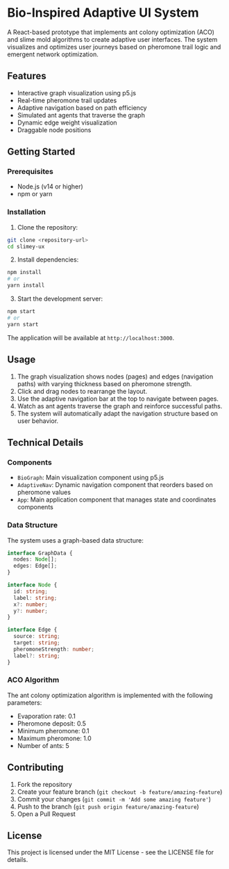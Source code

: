 # Bio-Inspired Adaptive UI System

A React-based prototype that implements ant colony optimization (ACO) and slime mold algorithms to create adaptive user interfaces. The system visualizes and optimizes user journeys based on pheromone trail logic and emergent network optimization.

## Features

- Interactive graph visualization using p5.js
- Real-time pheromone trail updates
- Adaptive navigation based on path efficiency
- Simulated ant agents that traverse the graph
- Dynamic edge weight visualization
- Draggable node positions

## Getting Started

### Prerequisites

- Node.js (v14 or higher)
- npm or yarn

### Installation

1. Clone the repository:
```bash
git clone <repository-url>
cd slimey-ux
```

2. Install dependencies:
```bash
npm install
# or
yarn install
```

3. Start the development server:
```bash
npm start
# or
yarn start
```

The application will be available at `http://localhost:3000`.

## Usage

1. The graph visualization shows nodes (pages) and edges (navigation paths) with varying thickness based on pheromone strength.
2. Click and drag nodes to rearrange the layout.
3. Use the adaptive navigation bar at the top to navigate between pages.
4. Watch as ant agents traverse the graph and reinforce successful paths.
5. The system will automatically adapt the navigation structure based on user behavior.

## Technical Details

### Components

- `BioGraph`: Main visualization component using p5.js
- `AdaptiveNav`: Dynamic navigation component that reorders based on pheromone values
- `App`: Main application component that manages state and coordinates components

### Data Structure

The system uses a graph-based data structure:

```typescript
interface GraphData {
  nodes: Node[];
  edges: Edge[];
}

interface Node {
  id: string;
  label: string;
  x?: number;
  y?: number;
}

interface Edge {
  source: string;
  target: string;
  pheromoneStrength: number;
  label?: string;
}
```

### ACO Algorithm

The ant colony optimization algorithm is implemented with the following parameters:

- Evaporation rate: 0.1
- Pheromone deposit: 0.5
- Minimum pheromone: 0.1
- Maximum pheromone: 1.0
- Number of ants: 5

## Contributing

1. Fork the repository
2. Create your feature branch (`git checkout -b feature/amazing-feature`)
3. Commit your changes (`git commit -m 'Add some amazing feature'`)
4. Push to the branch (`git push origin feature/amazing-feature`)
5. Open a Pull Request

## License

This project is licensed under the MIT License - see the LICENSE file for details. 